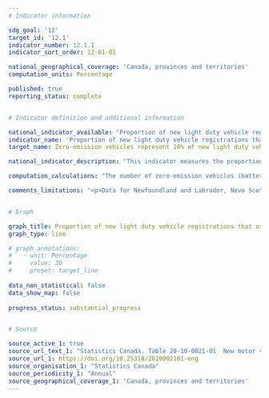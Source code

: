 ```yaml
---
# Indicator information

sdg_goal: '12'
target_id: '12.1'
indicator_number: 12.1.1
indicator_sort_order: 12-01-01

national_geographical_coverage: 'Canada, provinces and territories'
computation_units: Percentage

published: true
reporting_status: complete


# Indicator definition and additional information

national_indicator_available: 'Proportion of new light duty vehicle registrations that are zero-emission vehicles'
indicator_name: 'Proportion of new light duty vehicle registrations that are zero-emission vehicles'
target_name: Zero-emission vehicles represent 10% of new light duty vehicle sales by 2025, 30% by 2030 and 100% by 2040

national_indicator_description: "This indicator measures the proportion of new vehicle registration that is for zero-emission vehicles."

computation_calculations: "The number of zero-emission vehicles (battery electric and plug-in electric) registrations is divided by the total number of vehicle registrations."

comments_limitations: "<p>Data for Newfoundland and Labrador, Nova Scotia and Alberta are currently not available due to contractual limitations of the existing data sharing agreement. However, they are included in the Canadian total. Total vehicle type excludes buses, trailers, recreational vehicles, motorcycles, snowmobiles, golf carts, et cetera.<br><br> Vehicle registrations can differ from sales if:<br> 1) a person moves to Canada brings a car purchased outside the country, if the car's model year is the current or past year, or<br> 2) a person buys a car but never register it in Canada."


# Graph

graph_title: Proportion of new light duty vehicle registrations that are zero-emission vehicles
graph_type: line

# graph_annotations:
#   - unit: Percentage
#     value: 30
#     preset: target_line
  
data_non_statistical: false
data_show_map: false
  
progress_status: substantial_progress


# Source

source_active_1: true
source_url_text_1: "Statistics Canada. Table 20-10-0021-01  New motor vehicle registrations"
source_url_1: https://doi.org/10.25318/2010002101-eng
source_organisation_1: "Statistics Canada"
source_periodicity_1: "Annual"
source_geographical_coverage_1: 'Canada, provinces and territories'
---
```


